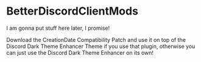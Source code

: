# BetterDiscordClientMods

I am gonna put stuff here later, I promise!

Download the CreationDate Compatibility Patch and use it on top of the Discord Dark Theme Enhancer Theme if you use that plugin, otherwise
you can just use the Discord Dark Theme Enhancer on its own!
